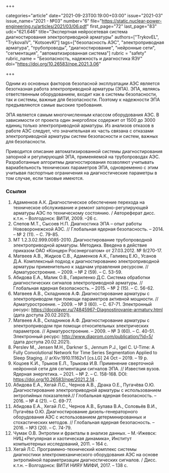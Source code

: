 +++

categories="article"
date="2021-09-23T00:19:00+03:00"
issue="2021-03"
issue_name="2021 - №03"
number="6"
file="https://static.nuclear-power-engineering.ru/articles/2021/03/06.pdf"
first_page="72"
last_page="83"
udc="621.646"
title="Экспертная нейросетевая система диагностирования электроприводной арматуры"
authors=["TrykovEL", "TrykovaIV", "KotsoevKI"]
tags=["безопасность АЭС", "электроприводная арматура", "трубопроводы", "диагностирование", "нейронные сети", "сегментация", "автоматизированная система"]
rubric = "safety"
rubric_name = "Безопасность, надежность и диагностика ЯЭУ"
doi="https://doi.org/10.26583/npe.2021.3.06"

+++

Одним из основных факторов безопасной эксплуатации АЭС является безотказная работа электроприводной арматуры (ЭПА). ЭПА, являясь ответственным оборудованием, входит как в системы безопасности, так и системы, важные для безопасности. Поэтому к надежности ЭПА предъявляются самые высокие требования.

ЭПА является самым многочисленным классом оборудования АЭС. В зависимости от проекта один энергоблок содержит от 1500 до 3000 единиц только электроприводной арматуры. Из анализов отказов в работе АЭС следует, что значительная их часть связана с отказами электроприводной арматуры систем безопасности и систем, важных для безопасности.

Приводится описание автоматизированной системы диагностирования запорной и регулирующей ЭПА, применяемой на трубопроводах АЭС. Разработанные алгоритмы диагностирования позволяют учитывать вариабельность технических параметров ЭПА, одновременно с этим учитывая паспортные ограничения на диагностические параметры в том случае, если таковые имеются.

### Ссылки

1. Адаменков А.К. Диагностическое обеспечение перехода на техническое обслуживание и ремонт запорно-регулирующей арматуры АЭС по техническому состоянию. / Автореферат дисс. к.т.н. – Волгодонск: ВИТИ, 2009. –26 с.
2. Слепов М.Т., Сысоев Н.П. Диагностика ЭПА – опыт работы Нововоронежской АЭС. // Глобальная ядерная безопасность. – 2014. – № 2 (11). – С. 79-85.
3. МТ 1.2.3.02.999.0085-2010. Диагностирование трубопроводной электроприводной арматуры. Методика. Введена в действие приказом ОАО «Концерн Росэнергоатом» от 27.03.2012. № 9/270-17.
4. Матвеев А.В., Жидков С.В., Адаменков А.К., Галивец Е.Ю., Усанов Д.А. Комплексный подход к диагностированию электроприводной арматуры применительно к задачам управления ресурсом. // Арматуростроение. – 2009. – № 2 (59). – C. 53-59.
5. Абидова Е.А., Малик О.В., Гавриленко Д.С. Система обработки диагностических сигналов электроприводной арматуры. // Глобальная ядерная безопасность. – 2015. – № 2 (15). – С. 56-62.
6. Матвеев А.В., Складников А.Ф. Диагностирование арматуры с электроприводом при помощи параметров активной мощности. // Арматуростроение. – 2009. – № 3 (60). – С. 67-71. Электронный ресурс: https://docplayer.ru/74845967-Diagnostirovanie-armatury.html (дата доступа 20.02.2021).
7. Матвеев А.В., Складников А.Ф. Диагностирование арматуры с электроприводом при помощи относительных электрических параметров. // Арматуростроение. – 2009. – № 3 (60). – C. 40-51. Электронный ресурс: http://www.diaprom.com/publication/?id=5/ (дата доступа 20.02.2021).
8. Perslev M., Jensen M.H., Darkner S., Jennum P.J., Igel C. U-Time: A Fully Convolutional Network for Time Series Segmentation Applied to Sleep Staging. // arXiv:1910.11162v1 [cs.LG] 24 Oct – 2019. – 19 p.
9. Коцоев К.И., Трыков Е.Л., Трыкова И.В. Применение сверточной нейронной сети для сегментации сигналов ЭПА. // Известия вузов. Ядерная энергетика. – 2021. – № 2. – С. 158-168. DOI: https://doi.org/10.26583/npe/2021.2.14 .
10. Абидова Е.А., Хегай Л.С., Чернов А.В., Драка О.Е., Пугачёва О.Ю. Диагностирование электроприводной арматуры с использованием энтропийных показателей.// Глобальная ядерная безопасность. – 2016. – № 4 (21). – С. 69-77.
11. Абидова Е.А., Хегай Л.С., Чернов А.В., Булава В.А., Соловьёв В.И., Пугачёва О.Ю. Диагностирование дизель-генераторного оборудования АЭС с использованием детерминированных и стохастических методов. // Глобальная ядерная безопасность. – 2016. – №3 (20). – С. 74-79.
12. Чумак О.В. Энтропии и фракталы в анализе данных. – М.-Ижевск: НИЦ «Регулярная и хаотическая динамика», Институт компьютерных исследований, 2011. – 164 с.
13. Хегай Л.С. Программно-технический комплекс системы диагностики электромеханического оборудования АЭС на основе энтропийной параметризации диагностических сигналов. / Дисс. к.т.н. – Волгодонск: ВИТИ НИЯУ МИФИ, 2017. – 138 с.
